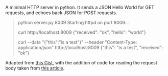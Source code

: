 A minimal HTTP server in python. It sends a JSON Hello World for GET requests, and echoes back JSON for POST requests.

> python server.py 8009
> Starting httpd on port 8009...
>
> curl http://localhost:8009
> {"received": "ok", "hello": "world"}
>
> curl --data "{\"this\":\"is a test\"}" --header "Content-Type: application/json" http://localhost:8009
> {"this": "is a test", "received": "ok"}

Adapted from [this Gist](https://gist.github.com/bradmontgomery/2219997), with the addition of code for reading the request body taken from [this article](http://mafayyaz.wordpress.com/2013/02/08/writing-simple-http-server-in-python-with-rest-and-json/).